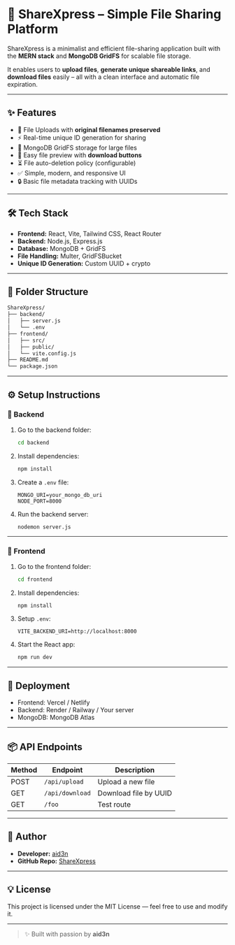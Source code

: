 # 🚀 ShareXpress – Simple File Sharing Platform

ShareXpress is a minimalist and efficient file-sharing application built with the **MERN stack** and **MongoDB GridFS** for scalable file storage.

It enables users to **upload files**, **generate unique shareable links**, and **download files** easily – all with a clean interface and automatic file expiration.

---

## ✨ Features

* 📂 File Uploads with **original filenames preserved**
* ⚡ Real-time unique ID generation for sharing
* 📂 MongoDB GridFS storage for large files
* 📅 Easy file preview with **download buttons**
* ⏳ File auto-deletion policy (configurable)
* ✅ Simple, modern, and responsive UI
* 🔒 Basic file metadata tracking with UUIDs

---

## 🛠 Tech Stack

* **Frontend:** React, Vite, Tailwind CSS, React Router
* **Backend:** Node.js, Express.js
* **Database:** MongoDB + GridFS
* **File Handling:** Multer, GridFSBucket
* **Unique ID Generation:** Custom UUID + crypto

---

## 📂 Folder Structure

```txt
ShareXpress/
├── backend/
│   ├── server.js
│   └── .env
├── frontend/
│   ├── src/
│   ├── public/
│   └── vite.config.js
├── README.md
└── package.json
```

---

## ⚙️ Setup Instructions

### 🔧 Backend

1. Go to the backend folder:

   ```bash
   cd backend
   ```

2. Install dependencies:

   ```bash
   npm install
   ```

3. Create a `.env` file:

   ```env
   MONGO_URI=your_mongo_db_uri
   NODE_PORT=8000
   ```

4. Run the backend server:

   ```bash
   nodemon server.js
   ```

---

### 🎨 Frontend

1. Go to the frontend folder:

   ```bash
   cd frontend
   ```

2. Install dependencies:

   ```bash
   npm install
   ```

3. Setup `.env`:

   ```env
   VITE_BACKEND_URI=http://localhost:8000
   ```

4. Start the React app:

   ```bash
   npm run dev
   ```

---

## 🚀 Deployment

* Frontend: Vercel / Netlify
* Backend: Render / Railway / Your server
* MongoDB: MongoDB Atlas

---

## 📦 API Endpoints

| Method | Endpoint        | Description           |
| ------ | --------------- | --------------------- |
| POST   | `/api/upload`   | Upload a new file     |
| GET    | `/api/download` | Download file by UUID |
| GET    | `/foo`          | Test route            |

---

## 🌟 Author

* **Developer:** [aid3n](https://github.com/PaluskarAditya)
* **GitHub Repo:** [ShareXpress](https://github.com/PaluskarAditya/sharexpress)

---

## 💡 License

This project is licensed under the MIT License — feel free to use and modify it.

---

> ✨ Built with passion by **aid3n**
